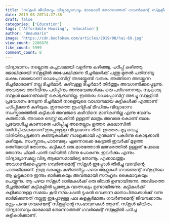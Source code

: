 ```yaml
---
title: "സ്‌കൂൾ ജീവിതവും വിദ്യാഭ്യാസവും ഭാരമായി തോന്നാത്തത് ഗവൺമെന്റ് സ്‌കൂളിൽ പഠിച്ച കുട്ടികൾക്കാണ്"
date: 2019-08-20T14:27:38
draft: false
categories: ["Education"]
tags: ['Affordable Housing', 'education']
author: "Beaumaris"
image: "https://cdn.boolokam.com/articles/2019/08/hai-69.jpg"
view_count: 2286876
like_count: 5999
comment_count: 0
---
```


[](https://wordpress-972788-3403151.cloudwaysapps.com/sahib-post-about-education-and-bussiness/241422/hai-71)വിദ്യാഭാസം നല്ലൊരു കച്ചവടമായി വളർന്നു കഴിഞ്ഞു. പഠിപ്പ് കഴിഞ്ഞു ജോലിക്കായി സ്‌കൂളിൽ അപേക്ഷിക്കുന്ന ടീച്ചർമാർക്ക് പത്തു മുതൽ പതിനഞ്ചു ലക്ഷം വരെയാണ് ഡെപ്പോസിറ്റ് അടയ്ക്കേണ്ടി വരുക. അങ്ങിനെ അടയ്ക്കുന്ന ടീച്ചർമാരാണ് നല്ല ടീച്ചർമാർ. കഴിവുള്ള ടീച്ചർമാർ തീർത്തും അവഗണിക്കപ്പെടുന്നു. അവരുടെ അറിവിനും പഠിപ്പിനും അനുഭവങ്ങൾക്കും ഒരു പരിഗണനയും സ്വകാര്യ സ്‌കൂൾ മാനേജ്‌മെന്റ് കൊടുക്കുന്നില്ല. ഇത്തരം ഡെപ്പോസിറ്റ് അടച്ചു സ്‌കൂളിൽ പ്രവേശനം നേടുന്ന ടീച്ചർമാർ നാളെയുടെ വാഗ്ദാനമായ കുട്ടികൾക്ക് എന്താണ് പഠിപ്പിക്കാൻ കഴിയുക. ഇന്നത്തെ ഇംഗ്ളീഷ് മീഡിയം വിദ്യാഭാസ സംസ്കാരത്തിൽ കുട്ടികൾ അവരുടെ കഴിവിനെ മാനികുന്നില്ല എന്നു വേണം കരുതാൻ. അവരെ ടെസ്റ്റ് ബുക്കിൽ ഉള്ളത് മാത്രം അവരെ കൊണ്ട് ബലം പ്രയോഗിച്ചു കാണാതെ പഠിപ്പിച്ചു അതെല്ലാം ഉത്തര കടലാസിൽ ശർദിപ്പിക്കുകയാണ് ഇപ്പോഴുള്ള വിദ്യാഭാസ രീതി. ഇത്തരം മുട്ട വെച്ചു വിരിയിച്ചെടുക്കുന്ന കുഞ്ഞുകൾക്ക് നാളേക്കായി എന്താണ് പകർന്നു കൊടുക്കാൻ കഴിയുക. സംസ്കാരം,പാരമ്പര്യം എന്നൊക്കെ കേട്ടാൽ ഇവർക്ക് മുഴുത്ത തെറിയായി തോന്നും. കുട്ടികൾ ഒരു മാരത്തോൻ മത്സരത്തിൽ ഉള്ളത് പോലെ തോന്നും ചിലർ പാതി വഴിയിൽ വീണു പോകുന്നു. ഇവർക്കും എന്നും വിദ്യാഭ്യാസമല്ല വിദ്യ ആഭാസമായിട്ടെ തോന്നൂ. എക്കാലത്തും അവഗണിക്കപ്പെടുന്ന ഗവർണമെന്റ് സ്‌കൂൾ ഇപ്പോൾ തിരിച്ചു വരവിന്റെ പാതയിലാണ്. ഇത്ര കൊല്ലം കഴിഞ്ഞിട്ടും പഴയ ആളുകൾ ഗവണ്മെന്റ് സ്‌കൂളിലെ ആ കൂട്ടുകാരെ ഇന്നും ഓർക്കുകയും അവരുമായി സൗഹൃദം കൈമാറുകയും ചെയ്യുന്നു. ആ പഴയ സ്‌കൂൾ ഓർമകൾക്ക് ഒരു ജീവൻ ഉണ്ടായിരുന്നു. അവിടത്തെ ടീച്ചര്മാര്ക്ക് കുട്ടികളിൽ പ്രത്യേക വാത്സല്യം ഉണ്ടായിരുന്നു. കുട്ടികൾക്ക് കളിക്കാനുള്ള സമയം കൂടി സ്‌പെഷൽ ടൂഷൻ വെക്കുന്ന മാതാപിതാക്കൾക്ക് ഒന്നു ഓർമിക്കുന്നത് നല്ലതു ഇപ്പോഴുള്ള പല കളക്റ്റർമാരും ഗവർണമെന്റ് ജീവനക്കാരും മറ്റും പഴയ ഗവണ്മെന്റ് സ്‌കൂളിന്റെ സംഭാവനകൾ ആണ്. സ്‌കൂൾ ജീവിതം വിദ്യഭാസവും ഭാരമായി തോന്നാത്തത് ഗവർമെന്റ് സ്‌കൂളിൽ പഠിച്ച കുട്ടികൾക്കാണ്.
